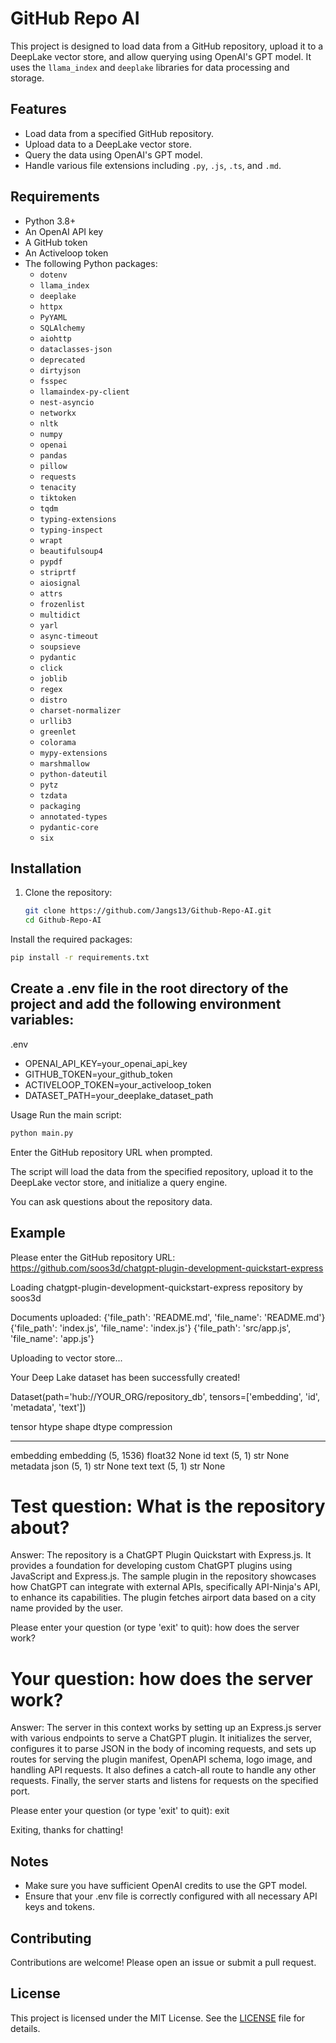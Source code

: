 # GitHub Repo AI

This project is designed to load data from a GitHub repository, upload it to a DeepLake vector store, and allow querying using OpenAI's GPT model. It uses the `llama_index` and `deeplake` libraries for data processing and storage.

## Features

- Load data from a specified GitHub repository.
- Upload data to a DeepLake vector store.
- Query the data using OpenAI's GPT model.
- Handle various file extensions including `.py`, `.js`, `.ts`, and `.md`.

## Requirements

- Python 3.8+
- An OpenAI API key
- A GitHub token
- An Activeloop token
- The following Python packages:
  - `dotenv`
  - `llama_index`
  - `deeplake`
  - `httpx`
  - `PyYAML`
  - `SQLAlchemy`
  - `aiohttp`
  - `dataclasses-json`
  - `deprecated`
  - `dirtyjson`
  - `fsspec`
  - `llamaindex-py-client`
  - `nest-asyncio`
  - `networkx`
  - `nltk`
  - `numpy`
  - `openai`
  - `pandas`
  - `pillow`
  - `requests`
  - `tenacity`
  - `tiktoken`
  - `tqdm`
  - `typing-extensions`
  - `typing-inspect`
  - `wrapt`
  - `beautifulsoup4`
  - `pypdf`
  - `striprtf`
  - `aiosignal`
  - `attrs`
  - `frozenlist`
  - `multidict`
  - `yarl`
  - `async-timeout`
  - `soupsieve`
  - `pydantic`
  - `click`
  - `joblib`
  - `regex`
  - `distro`
  - `charset-normalizer`
  - `urllib3`
  - `greenlet`
  - `colorama`
  - `mypy-extensions`
  - `marshmallow`
  - `python-dateutil`
  - `pytz`
  - `tzdata`
  - `packaging`
  - `annotated-types`
  - `pydantic-core`
  - `six`

## Installation

1. Clone the repository:
   ```bash
   git clone https://github.com/Jangs13/Github-Repo-AI.git
   cd Github-Repo-AI
   
Install the required packages:

```bash
pip install -r requirements.txt
```

## Create a .env file in the root directory of the project and add the following environment variables:

.env

- OPENAI_API_KEY=your_openai_api_key
- GITHUB_TOKEN=your_github_token
- ACTIVELOOP_TOKEN=your_activeloop_token
- DATASET_PATH=your_deeplake_dataset_path

Usage
Run the main script:

```bash
python main.py
```

Enter the GitHub repository URL when prompted.

The script will load the data from the specified repository, upload it to the DeepLake vector store, and initialize a query engine.

You can ask questions about the repository data. 

## Example

Please enter the GitHub repository URL: https://github.com/soos3d/chatgpt-plugin-development-quickstart-express 

Loading chatgpt-plugin-development-quickstart-express repository by soos3d 

Documents uploaded:
{'file_path': 'README.md', 'file_name': 'README.md'}
{'file_path': 'index.js', 'file_name': 'index.js'}
{'file_path': 'src/app.js', 'file_name': 'app.js'}

Uploading to vector store...

Your Deep Lake dataset has been successfully created!

Dataset(path='hub://YOUR_ORG/repository_db', tensors=['embedding', 'id', 'metadata', 'text'])

  tensor      htype      shape     dtype  compression
  -------    -------    -------   -------  -------
 embedding  embedding  (5, 1536)  float32   None
    id        text      (5, 1)      str     None
 metadata     json      (5, 1)      str     None
   text       text      (5, 1)      str     None
   
Test question: What is the repository about?
==================================================
Answer: The repository is a ChatGPT Plugin Quickstart with Express.js. It provides a foundation for
developing custom ChatGPT plugins using JavaScript and Express.js. The sample plugin in the
repository showcases how ChatGPT can integrate with external APIs, specifically API-Ninja's API, to
enhance its capabilities. The plugin fetches airport data based on a city name provided by the user.

Please enter your question (or type 'exit' to quit): how does the server work?

Your question: how does the server work?
==================================================
Answer: The server in this context works by setting up an Express.js server with various endpoints to serve
a ChatGPT plugin. It initializes the server, configures it to parse JSON in the body of incoming
requests, and sets up routes for serving the plugin manifest, OpenAPI schema, logo image, and
handling API requests. It also defines a catch-all route to handle any other requests. Finally, the
server starts and listens for requests on the specified port.

Please enter your question (or type 'exit' to quit): exit

Exiting, thanks for chatting!

## Notes

- Make sure you have sufficient OpenAI credits to use the GPT model.
- Ensure that your .env file is correctly configured with all necessary API keys and tokens.

## Contributing
Contributions are welcome! Please open an issue or submit a pull request.

## License
This project is licensed under the MIT License. See the [LICENSE](https://github.com/Jangs13/github_repo_AI?tab=MIT-1-ov-file)
 file for details.

